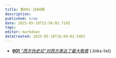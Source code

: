 ```yaml
---
title: 第901-1000期
description: 
published: true
date: 2025-05-18T12:56:02.719Z
tags: 
editor: markdown
dateCreated: 2025-05-10T16:04:02.548Z
---
```



<!--

# 991 - 1000

- [**1000** **](./main/901-1000/1000.md)
- [**999** **](./main/901-1000/999.md)
- [**998** **](./main/901-1000/998.md)
- [**997** **](./main/901-1000/997.md)
- [**996** **](./main/901-1000/996.md)
- [**995** **](./main/901-1000/995.md)
- [**994** **](./main/901-1000/994.md)
- [**993** **](./main/901-1000/993.md)
- [**992** **](./main/901-1000/992.md)
- [**991** **](./main/901-1000/991.md)
{.links-list}

# 981 - 990

- [**990** **](./main/901-1000/990.md)
- [**989** **](./main/901-1000/989.md)
- [**988** **](./main/901-1000/988.md)
- [**987** **](./main/901-1000/987.md)
- [**986** **](./main/901-1000/986.md)
- [**985** **](./main/901-1000/985.md)
- [**984** **](./main/901-1000/984.md)
- [**983** **](./main/901-1000/983.md)
- [**982** **](./main/901-1000/982.md)
- [**981** **](./main/901-1000/981.md)
{.links-list}

# 971 - 980

- [**980** **](./main/901-1000/980.md)
- [**979** **](./main/901-1000/979.md)
- [**978** **](./main/901-1000/978.md)
- [**977** **](./main/901-1000/977.md)
- [**976** **](./main/901-1000/976.md)
- [**975** **](./main/901-1000/975.md)
- [**974** **](./main/901-1000/974.md)
- [**973** **](./main/901-1000/973.md)
- [**972** **](./main/901-1000/972.md)
- [**971** **](./main/901-1000/971.md)
{.links-list}

# 961 - 970

- [**970** **](./main/901-1000/970.md)
- [**969** **](./main/901-1000/969.md)
- [**968** **](./main/901-1000/968.md)
- [**967** **](./main/901-1000/967.md)
- [**966** **](./main/901-1000/966.md)
- [**965** **](./main/901-1000/965.md)
- [**964** **](./main/901-1000/964.md)
- [**963** **](./main/901-1000/963.md)
- [**962** **](./main/901-1000/962.md)
- [**961** **](./main/901-1000/961.md)
{.links-list}

# 951 - 960

- [**960** **](./main/901-1000/960.md)
- [**959** **](./main/901-1000/959.md)
- [**958** **](./main/901-1000/958.md)
- [**957** **](./main/901-1000/957.md)
- [**956** **](./main/901-1000/956.md)
- [**955** **](./main/901-1000/955.md)
- [**954** **](./main/901-1000/954.md)
- [**953** **](./main/901-1000/953.md)
- [**952** **](./main/901-1000/952.md)
- [**951** **](./main/901-1000/951.md)
{.links-list}

# 941 - 950

- [**950** **](./main/901-1000/950.md)
- [**949** **](./main/901-1000/949.md)
- [**948** **](./main/901-1000/948.md)
- [**947** **](./main/901-1000/947.md)
- [**946** **](./main/901-1000/946.md)
- [**945** **](./main/901-1000/945.md)
- [**944** **](./main/901-1000/944.md)
- [**943** **](./main/901-1000/943.md)
- [**942** **](./main/901-1000/942.md)
- [**941** **](./main/901-1000/941.md)
{.links-list}

# 931 - 940

- [**940** **](./main/901-1000/940.md)
- [**939** **](./main/901-1000/939.md)
- [**938** **](./main/901-1000/938.md)
- [**937** **](./main/901-1000/937.md)
- [**936** **](./main/901-1000/936.md)
- [**935** **](./main/901-1000/935.md)
- [**934** **](./main/901-1000/934.md)
- [**933** **](./main/901-1000/933.md)
- [**932** **](./main/901-1000/932.md)
- [**931** **](./main/901-1000/931.md)
{.links-list}

# 921 - 930

- [**930** **](./main/901-1000/930.md)
- [**929** **](./main/901-1000/929.md)
- [**928** **](./main/901-1000/928.md)
- [**927** **](./main/901-1000/927.md)
- [**926** **](./main/901-1000/926.md)
- [**925** **](./main/901-1000/925.md)
- [**924** **](./main/901-1000/924.md)
- [**923** **](./main/901-1000/923.md)
- [**922** **](./main/901-1000/922.md)
- [**921** **](./main/901-1000/921.md)
{.links-list}

# 911 - 920

- [**920** **](./main/901-1000/920.md)
- [**919** **](./main/901-1000/919.md)
- [**918** **](./main/901-1000/918.md)
- [**917** **](./main/901-1000/917.md)
- [**916** **](./main/901-1000/916.md)
- [**915** **](./main/901-1000/915.md)
- [**914** **](./main/901-1000/914.md)
- [**913** **](./main/901-1000/913.md)
- [**912** **](./main/901-1000/912.md)
- [**911** **](./main/901-1000/911.md)
{.links-list}

# 901 - 910

- [**910** **](./main/901-1000/910.md)
- [**909** **](./main/901-1000/909.md)
- [**908** **](./main/901-1000/908.md)
- [**907** **](./main/901-1000/907.md)
- [**906** **](./main/901-1000/906.md)
- [**905** **](./main/901-1000/905.md)
- [**904** **](./main/901-1000/904.md)
- [**903** **](./main/901-1000/903.md)
- [**902** **](./main/901-1000/902.md)-->
- [**901** *“西方伪史论”对西方表达了最大敬畏*](./main/901-1000/901.md)
{.links-list}